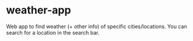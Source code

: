# weather-app
Web app to find weather (+ other info) of specific cities/locations. You can search for a location in the search bar.
